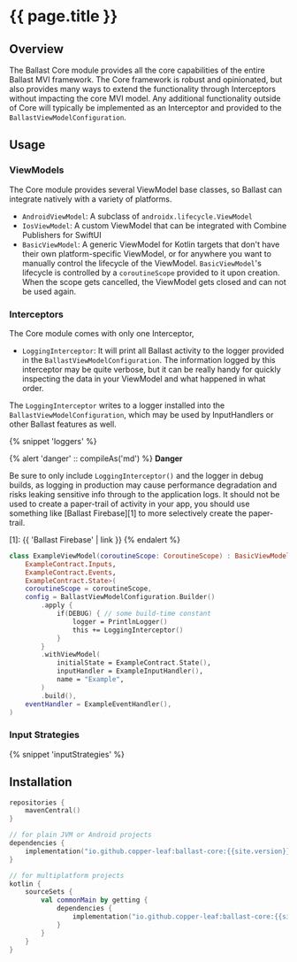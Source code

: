 ---
---

# {{ page.title }}

## Overview

The Ballast Core module provides all the core capabilities of the entire Ballast MVI framework. The Core framework is
robust and opinionated, but also provides many ways to extend the functionality through Interceptors without impacting
the core MVI model. Any additional functionality outside of Core will typically be implemented as an Interceptor and
provided to the `BallastViewModelConfiguration`.

## Usage

### ViewModels

The Core module provides several ViewModel base classes, so Ballast can integrate natively with a variety of platforms.

- `AndroidViewModel`: A subclass of `androidx.lifecycle.ViewModel`
- `IosViewModel`: A custom ViewModel that can be integrated with Combine Publishers for SwiftUI
- `BasicViewModel`: A generic ViewModel for Kotlin targets that don't have their own platform-specific ViewModel, or for
  anywhere you want to manually control the lifecycle of the ViewModel. `BasicViewModel`'s lifecycle is controlled by a
  `coroutineScope` provided to it upon creation. When the scope gets cancelled, the ViewModel gets closed and can not be
  used again.

### Interceptors

The Core module comes with only one Interceptor,

- `LoggingInterceptor`: It will print all Ballast activity to the logger provided in the `BallastViewModelConfiguration`.
  The information logged by this interceptor may be quite verbose, but it can be really handy for quickly inspecting
  the data in your ViewModel and what happened in what order.

The `LoggingInterceptor` writes to a logger installed into the `BallastViewModelConfiguration`, which may be used by
InputHandlers or other Ballast features as well.

{% snippet 'loggers' %}

{% alert 'danger' :: compileAs('md') %}
**Danger**

Be sure to only include `LoggingInterceptor()` and the logger in debug builds, as logging in production may cause
performance degradation and risks leaking sensitive info through to the application logs. It should not be used to
create a paper-trail of activity in your app, you should use something like [Ballast Firebase][1] to more selectively
create the paper-trail.

[1]: {{ 'Ballast Firebase' | link }}
{% endalert %}

```kotlin
class ExampleViewModel(coroutineScope: CoroutineScope) : BasicViewModel<
    ExampleContract.Inputs,
    ExampleContract.Events,
    ExampleContract.State>(
    coroutineScope = coroutineScope,
    config = BallastViewModelConfiguration.Builder()
        .apply {
            if(DEBUG) { // some build-time constant
                logger = PrintlnLogger()
                this += LoggingInterceptor()
            }
        }
        .withViewModel(
            initialState = ExampleContract.State(),
            inputHandler = ExampleInputHandler(),
            name = "Example",
        )
        .build(),
    eventHandler = ExampleEventHandler(),
)
```

### Input Strategies

{% snippet 'inputStrategies' %}

## Installation

```kotlin
repositories {
    mavenCentral()
}

// for plain JVM or Android projects
dependencies {
    implementation("io.github.copper-leaf:ballast-core:{{site.version}}")
}

// for multiplatform projects
kotlin {
    sourceSets {
        val commonMain by getting {
            dependencies {
                implementation("io.github.copper-leaf:ballast-core:{{site.version}}")
            }
        }
    }
}
```
